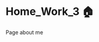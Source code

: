 # Home_Work_3 &#127968;
Page about me


<link rel="stylesheet" href="https://gareet.github.io/my-cv-page/" target="_blank">

